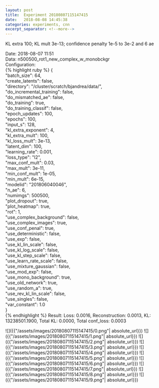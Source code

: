 ```yaml
---
layout: post
title:  Experiment 20180807115147415
date:   2018-08-08 14:45:38
categories: experiments, cnn
excerpt_separator: <!--more-->
---
```

KL extra 100; KL mult 3e-13; confidence penalty 1e-5 to 3e-2 and 6 ae  

 <!--more-->
Date: 2018-08-07 11:51  
Data: n500500_rot1_new_complex_w_monobckgr  
Configuration:   
{% highlight ruby %}
{  
    "batch_size": 64,   
    "create_latents": false,   
    "directory": "/cluster/scratch/bjandrea/data/",   
    "do_incremental_training": false,   
    "do_mismatched_ae": false,   
    "do_training": true,   
    "do_training_classif": false,   
    "epoch_updates": 100,   
    "epochs": 100,   
    "input_s": 128,   
    "kl_extra_exponent": 4,   
    "kl_extra_mult": 100,   
    "kl_loss_mult": 3e-13,   
    "latent_dim": 100,   
    "learning_rate": 0.001,   
    "loss_type": "l2",   
    "max_conf_mult": 0.03,   
    "max_mult": 3e-11,   
    "min_conf_mult": 1e-05,   
    "min_mult": 6e-15,   
    "modelid": "201806040046",   
    "n_ae": 6,   
    "numimgs": 500500,   
    "plot_dropout": true,   
    "plot_heatmap": true,   
    "rot": 1,   
    "use_complex_background": false,   
    "use_complex_images": true,   
    "use_conf_penal": true,   
    "use_deterministic": false,   
    "use_exp": false,   
    "use_kl_lin_scale": false,   
    "use_kl_log_scale": false,   
    "use_kl_step_scale": false,   
    "use_learn_rate_scale": false,   
    "use_mixture_gaussian": false,   
    "use_mod_exp": false,   
    "use_mono_background": true,   
    "use_old_network": true,   
    "use_random_a": true,   
    "use_rev_kl_lin_scale": false,   
    "use_singles": false,   
    "var_constant": 1.0  
}  
{% endhighlight %}
Result: Loss: 0.0016, Reconstruction: 0.0013, KL: 13238501.1900, Total KL: 0.0000,  Total conf_loss: 0.0003  

![]({{"/assets/images/20180807115147415/0.png"| absolute_url}})
![]({{"/assets/images/20180807115147415/1.png"| absolute_url}})
![]({{"/assets/images/20180807115147415/2.png"| absolute_url}})
![]({{"/assets/images/20180807115147415/3.png"| absolute_url}})
![]({{"/assets/images/20180807115147415/4.png"| absolute_url}})
![]({{"/assets/images/20180807115147415/5.png"| absolute_url}})
![]({{"/assets/images/20180807115147415/6.png"| absolute_url}})
![]({{"/assets/images/20180807115147415/7.png"| absolute_url}})
![]({{"/assets/images/20180807115147415/8.png"| absolute_url}})
![]({{"/assets/images/20180807115147415/9.png"| absolute_url}})
